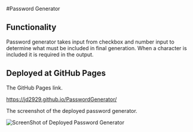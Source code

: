 #Password Generator

## Functionality

Password generator takes input from checkbox and number input to determine what must be included in final generation. When a character is included it is required in the output. 

## Deployed at GitHub Pages

The GitHub Pages link.

https://jd2929.github.io/PasswordGenerator/

The screenshot of the deployed password generator.




![ScreenShot of Deployed Password Generator](https://github.com/JD2929/PasswordGenerator/assets/139637504/f2a1c9ce-269e-42d2-9890-32036dfb7ac4)
